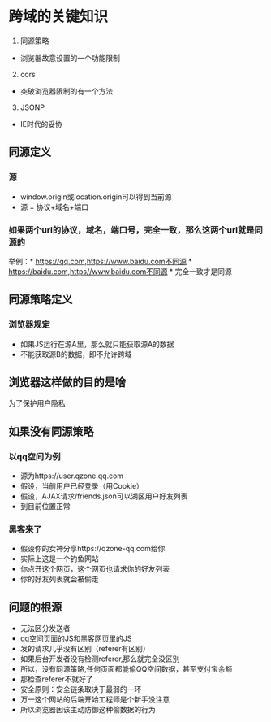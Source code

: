 # 跨域的关键知识
1. 同源策略
* 浏览器故意设置的一个功能限制
2. cors
* 突破浏览器限制的有一个方法
3. JSONP
* IE时代的妥协

## 同源定义
### 源
* window.origin或location.origin可以得到当前源
* 源 = 协议+域名+端口
### 如果两个url的协议，域名，端口号，完全一致，那么这两个url就是同源的

举例：* https://qq.com,https://www.baidu.com不同源
      * https://baidu.com,https//www.baidu.com不同源
    * 完全一致才是同源
 ## 同源策略定义
 ### 浏览器规定
 * 如果JS运行在源A里，那么就只能获取源A的数据
 * 不能获取源B的数据，即不允许跨域
## 浏览器这样做的目的是啥
为了保护用户隐私
## 如果没有同源策略
### 以qq空间为例
* 源为https://user.qzone.qq.com
* 假设，当前用户已经登录（用Cookie）
* 假设，AJAX请求/friends.json可以湖区用户好友列表
* 到目前位置正常

### 黑客来了
* 假设你的女神分享https://qzone-qq.com给你
* 实际上这是一个钓鱼网站
* 你点开这个网页，这个网页也请求你的好友列表
* 你的好友列表就会被偷走

## 问题的根源
* 无法区分发送者
* qq空间页面的JS和黑客网页里的JS
* 发的请求几乎没有区别（referer有区别）
* 如果后台开发者没有检测referer,那么就完全没区别
* 所以，没有同源策略,任何页面都能偷QQ空间数据，甚至支付宝余额
* 那检查referer不就好了
* 安全原则：安全链条取决于最弱的一环
* 万一这个网站的后端开始工程师是个新手没注意
* 所以浏览器因该主动防御这种偷数据的行为
 
 
      
